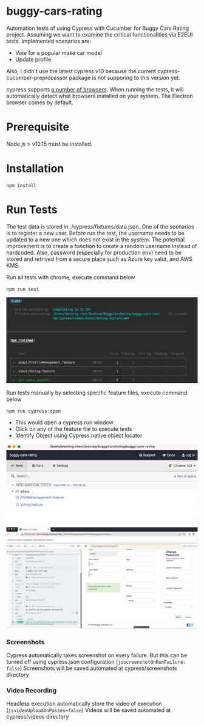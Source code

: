 # buggy-cars-rating

Automation tests of using Cypress with Cucumber for Buggy Cars Rating project. Assuming we want to examine the critical functionalities via E2EUI tests. Implemented scenarios are:

- Vote for a popular make car model
- Update profile

Also, I didn't use the latest cypress v10 because the current cypress-cucumber-preprocessor package is not supporing to this version yet.

cypress supports [a number of browsers](https://docs.cypress.io/guides/guides/launching-browsers#Browsers). When running the tests, it will automatically detect what browsers installed on your system. The Electron browser comes by default.

# Prerequisite

Node.js > v10.15 must be installed.

# Installation

```
npm install
```

# Run Tests

The test data is stored in ./cypress/fixtures/data.json. One of the scenarios is to register a new user. Before run the test, the username needs to be updated to a new one which does not exist in the system. The potential improvement is to create a function to create a random username instead of hardcoded. Also, password (especially for production env) need to be stored and retrived from a secure place such as Azure key valut, and AWS KMS.

Run all tests with chrome, execute command below

```
npm run test
```

<p>
    <img src="./images/run_command.png"/>
</p>

Run tests manually by selecting specific feature files, execute command below

```
npm run cypress:open
```

- This would open a cypress run window
- Click on any of the feature file to execute tests
- Identify Object using Cypress native object locator

<p>
    <img src="./images/dashboard.png"/>
</p>

<p>
    <img src="./images/execution.png"/>
</p>

### Screenshots

Cypress automatically takes screenshot on every failure. But this can be turned off using cypress.json configuration (`jsscreenshotOnRunFailure: false`)
Screenshots will be saved automated at cypress/screenshots directory

### Video Recording

Headless execution automatically store the video of execution (`jsvideoUploadOnPasses=false`)
Videos will be saved automated at cypress/videos directory
